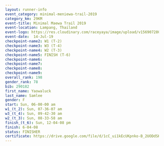 ```yaml
---
layout: runner-info 
event_category: minimal-meniewa-trail-2019 
category_km: 29KM 
event-title: Minimal Maewa Trail 2019 
event-location: Lampang, Thailand 
event-logo: https://res.cloudinary.com/raceyaya/image/upload/v1569072805/logo/minimal-trail_ktnvsp.jpg 
event-date:  14-Jul-19 
checkpoint-name2: W1 (T-2) 
checkpoint-name3: W3 (T-4) 
checkpoint-name4: W2 (T-3) 
checkpoint-name5: FINISH (T-6) 
checkpoint-name6: 
checkpoint-name7: 
checkpoint-name8: 
checkpoint-name9: 
overall_rank: 198
gender_rank: 78
bib: 290182
first_name: Yaowaluck
last_name: Samlee
gender: F
start: Sun, 06-00-00 am
w1_(t_2): Sun, 07-36-07 am
w3_(t_4): Sun, 09-42-30 am
w2_(t_3): Sun, 08-33-58 am
finish_(t_6): Sun, 12-04-08 pm
finish: 6-04-08
status: FINISHER
certificate: https://drive.google.com/file/d/1cC_ui1kEcUKpnko-B_2UODdSKbsgT921/view?usp=sharing
---
```

